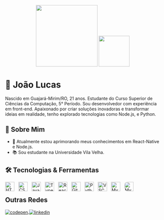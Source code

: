 <div align="center">
<img width="200" height="200" src="https://i.pinimg.com/originals/10/d0/1a/10d01a7b55b7d75fbea163645bed8a2d.gif">
<img height="100" width="100" src="https://cdn.jsdelivr.net/gh/devicons/devicon/icons/javascript/javascript-original.svg" />
</div>

# 🤖 João Lucas
Nascido em Guajará-Mirim/RO, 21 anos.
Estudante do Curso Superior de Ciências da Computação, 5° Período.
Sou desenvolvedor com experiência em front-end. Apaixonado por criar soluções inovadoras e transformar ideias em realidade, tenho explorado tecnologias como Node.js, e Python.

## 🚀 Sobre Mim
- 🌱 Atualmente estou aprimorando meus conhecimentos em React-Native e Node.js.
- 📚 Sou estudante na Universidade Vila Velha.

## 🛠️ Tecnologias & Ferramentas

<img 
    align="left" 
    alt="HTML"
    title="HTML" 
    width="30px" 
    style="padding-right: 10px;" 
    src="https://cdn.jsdelivr.net/gh/devicons/devicon@latest/icons/html5/html5-original.svg" 
/>
<img 
    align="left" 
    alt="CSS" 
    title="CSS"
    width="30px" 
    style="padding-right: 10px;" 
    src="https://cdn.jsdelivr.net/gh/devicons/devicon@latest/icons/css3/css3-original.svg" 
/>
<img 
    align="left" 
    alt="JavaScript" 
    title="JavaScript"
    width="30px" 
    style="padding-right: 10px;" 
    src="https://cdn.jsdelivr.net/gh/devicons/devicon@latest/icons/javascript/javascript-original.svg" 
/>
<img 
    align="left" 
    alt="TypeScript"
    title="TypeScript" 
    width="30px" 
    style="padding-right: 10px;" 
    src="https://cdn.jsdelivr.net/gh/devicons/devicon@latest/icons/typescript/typescript-original.svg" 
/>
<img 
    align="left" 
    alt="React"
    title="React" 
    width="30px" 
    style="padding-right: 10px;" 
    src="https://cdn.jsdelivr.net/gh/devicons/devicon@latest/icons/react/react-original.svg" 
/>
<img 
    align="left" 
    alt="Git" 
    title="Git"
    width="30px" 
    style="padding-right: 10px;" 
    src="https://cdn.jsdelivr.net/gh/devicons/devicon@latest/icons/git/git-original.svg" 
/>
<img 
    align="left" 
    alt="Python" 
    title="Python"
    width="30px" 
    style="padding-right: 10px;" 
    src="https://cdn.jsdelivr.net/gh/devicons/devicon@latest/icons/python/python-original.svg" 
/>
<img
    align="left"
    alt="VSCode"
    width="30px"
    style="padding-right: 10px;" 
    src="https://cdn.jsdelivr.net/gh/devicons/devicon@latest/icons/vscode/vscode-original.svg" 
/>
<img 
    align="left"
    alt="MySQL"
    width="30px"
    style="padding-right: 10px;"
    src="https://cdn.jsdelivr.net/gh/devicons/devicon@latest/icons/mysql/mysql-original.svg" 
/>
<img 
    align="left"
    alt="MySQL"
    width="30px"
    style="padding-right: 10px; border-radius: 10px"
    src="https://pbs.twimg.com/profile_images/1724843109123567616/wbAR3IlF_400x400.jpg" 
/>

<br />
  
## Outras Redes
<p align="left">
<a href="https://codepen.io/loopmon" target="_blank">
    <img align="center" src="https://img.shields.io/badge/-loopmon-05122A?style=flat&logo=codepen" alt="codepen"/>
</a>

<a href="https://www.linkedin.com/in/Lucas06" target="_blank">
    <img align="center" src="https://img.shields.io/badge/-joaolucas-05122A?style=flat&logo=linkedin" alt="linkedin"/>
</a>
</p>

